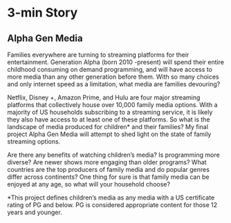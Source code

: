 <h1>3-min Story</h1>

<h2>Alpha Gen Media</h2> 

<p>Families everywhere are turning to streaming platforms for their entertainment.  Generation Alpha (born 2010 -present) will spend their entire childhood consuming on demand programming, and will have access to more media than any other generation before them.  With so many choices and only internet speed as a limitation, what media are families devouring?</p>

<p>Netflix, Disney +, Amazon Prime, and Hulu are four major streaming platforms that collectively house over 10,000 family media options.  With a majority of US households subscribing to a streaming service, it is likely they also have access to at least one of these platforms.  So what is the landscape of media produced for children* and their families?  My final project Alpha Gen Media will attempt to shed light on the state of family streaming options. </p>

<p>Are there any benefits of watching children’s media?  Is programming more diverse?  Are newer shows more engaging than older programs?  What countries  are the top producers of family media and do popular genres differ across continents?  One thing for sure is that family media can be enjoyed at any age, so what will your household choose?</p>

*This project defines children’s media as any media with a US certificate rating of PG and below.  PG is considered appropriate content for those 12 years and younger.
